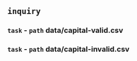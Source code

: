 ## `inquiry`
### `task` - `path` data/capital-valid.csv
### `task` - `path` data/capital-invalid.csv

